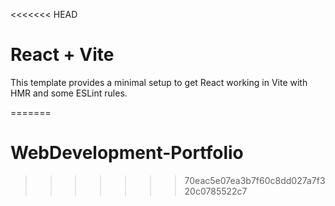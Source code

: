 <<<<<<< HEAD
# React + Vite

This template provides a minimal setup to get React working in Vite with HMR and some ESLint rules.

=======
# WebDevelopment-Portfolio
>>>>>>> 70eac5e07ea3b7f60c8dd027a7f320c0785522c7
